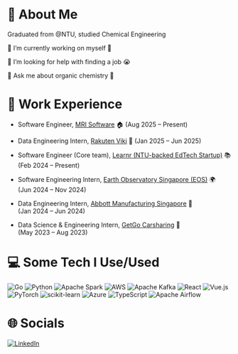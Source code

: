 # 💫 About Me
Graduated from @NTU, studied Chemical Engineering 


🔭 I’m currently working on myself 😤

🤝 I’m looking for help with finding a job 😭

💬 Ask me about organic chemistry 🧪

# 💫 Work Experience
- Software Engineer, [MRI Software](https://www.mrisoftware.com) 🏠
  (Aug 2025 – Present)

- Data Engineering Intern, [Rakuten Viki](https://www.viki.com/) 🎥
  (Jan 2025 – Jun 2025)

- Software Engineer (Core team), [Learnr (NTU-backed EdTech Startup)](https://www.learnr.sg/) 📚  
  (Feb 2024 – Present)
  
- Software Engineering Intern, [Earth Observatory Singapore (EOS)](https://earthobservatory.sg) 🌍  
  (Jun 2024 – Nov 2024)

- Data Engineering Intern, [Abbott Manufacturing Singapore](https://www.abbott.com) 🍼  
  (Jan 2024 – Jun 2024)

- Data Science & Engineering Intern, [GetGo Carsharing](https://www.getgo.sg) 🚙  
  (May 2023 – Aug 2023)

# 💻 Some Tech I Use/Used
![Go](https://img.shields.io/badge/go-%2300ADD8.svg?style=for-the-badge&logo=go&logoColor=white) ![Python](https://img.shields.io/badge/python-3670A0?style=for-the-badge&logo=python&logoColor=ffdd54) ![Apache Spark](https://img.shields.io/badge/Apache%20Spark-FDEE21?style=for-the-badge&logo=apachespark&logoColor=black) ![AWS](https://img.shields.io/badge/AWS-%23FF9900.svg?style=for-the-badge&logo=amazon-aws&logoColor=white) ![Apache Kafka](https://img.shields.io/badge/Apache%20Kafka-000?style=for-the-badge&logo=apachekafka) ![React](https://img.shields.io/badge/react-%2320232a.svg?style=for-the-badge&logo=react&logoColor=%2361DAFB) ![Vue.js](https://img.shields.io/badge/vue.js-%2335495e.svg?style=for-the-badge&logo=vuedotjs&logoColor=%234FC08D) ![PyTorch](https://img.shields.io/badge/PyTorch-%23EE4C2C.svg?style=for-the-badge&logo=PyTorch&logoColor=white) ![scikit-learn](https://img.shields.io/badge/scikit--learn-%23F7931E.svg?style=for-the-badge&logo=scikit-learn&logoColor=white) ![Azure](https://img.shields.io/badge/azure-%230072C6.svg?style=for-the-badge&logo=microsoftazure&logoColor=white) ![TypeScript](https://img.shields.io/badge/typescript-%23007ACC.svg?style=for-the-badge&logo=typescript&logoColor=white) ![Apache Airflow](https://img.shields.io/badge/Apache%20Airflow-017CEE?style=for-the-badge&logo=Apache%20Airflow&logoColor=white)

# 🌐 Socials
[![LinkedIn](https://img.shields.io/badge/LinkedIn-%230077B5.svg?logo=linkedin&logoColor=white)](https://www.linkedin.com/in/rafi-pangestu/)
